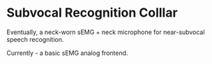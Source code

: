# Subvocal Recognition Colllar
Eventually, a neck-worn sEMG + neck microphone for near-subvocal speech recognition.

Currently - a basic sEMG analog frontend.

